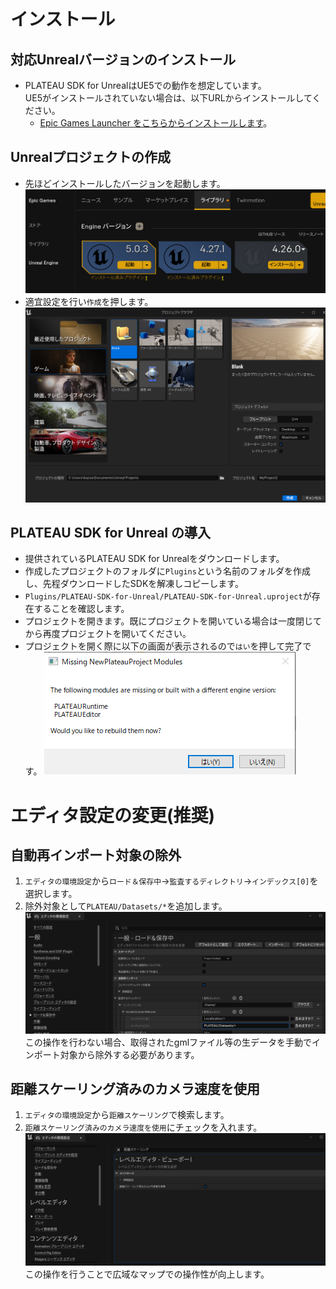 # インストール
## 対応Unrealバージョンのインストール
- PLATEAU SDK for UnrealはUE5での動作を想定しています。  
  UE5がインストールされていない場合は、以下URLからインストールしてください。
  - [Epic Games Launcher をこちらからインストールします](https://www.unrealengine.com/ja/download)。

## Unrealプロジェクトの作成
- 先ほどインストールしたバージョンを起動します。
![](../resources/manual/installation/epicGameLauncherLaunchUnrealEngine.png)
- 適宜設定を行い```作成```を押します。
![](../resources/manual/installation/unrealEngineNewProjectCategory.png)

## PLATEAU SDK for Unreal の導入
 - 提供されているPLATEAU SDK for Unrealをダウンロードします。
 - 作成したプロジェクトのフォルダに```Plugins```という名前のフォルダを作成し、先程ダウンロードしたSDKを解凍しコピーします。
 - ```Plugins/PLATEAU-SDK-for-Unreal/PLATEAU-SDK-for-Unreal.uproject```が存在することを確認します。
 - プロジェクトを開きます。既にプロジェクトを開いている場合は一度閉じてから再度プロジェクトを開いてください。
 - プロジェクトを開く際に以下の画面が表示されるので```はい```を押して完了です。
![](../resources/manual/installation/pluginBuild.png)

# エディタ設定の変更(推奨)
## 自動再インポート対象の除外
1. ```エディタの環境設定```から```ロード＆保存中```→```監査するディレクトリ```→```インデックス[0]```を選択します。
2. 除外対象として```PLATEAU/Datasets/*```を追加します。
![](../resources/manual/installation/excludeFromReimportTarget.png)
この操作を行わない場合、取得されたgmlファイル等の生データを手動でインポート対象から除外する必要があります。

## 距離スケーリング済みのカメラ速度を使用
1. ```エディタの環境設定```から```距離スケーリング```で検索します。
2. ```距離スケーリング済みのカメラ速度を使用```にチェックを入れます。
![](../resources/manual/installation/distanceScaled.png)
この操作を行うことで広域なマップでの操作性が向上します。